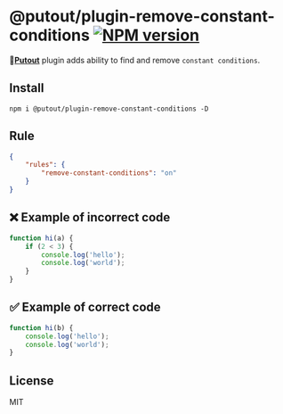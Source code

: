 # @putout/plugin-remove-constant-conditions [![NPM version][NPMIMGURL]][NPMURL]

[NPMIMGURL]: https://img.shields.io/npm/v/@putout/plugin-remove-constant-conditions.svg?style=flat&longCache=true
[NPMURL]: https://npmjs.org/package/@putout/plugin-remove-constant-conditions"npm"

🐊[**Putout**](https://github.com/coderaiser/putout) plugin adds ability to find and remove `constant conditions`.

## Install

```
npm i @putout/plugin-remove-constant-conditions -D
```

## Rule

```json
{
    "rules": {
        "remove-constant-conditions": "on"
    }
}
```

## ❌ Example of incorrect code

```js
function hi(a) {
    if (2 < 3) {
        console.log('hello');
        console.log('world');
    }
}
```

## ✅ Example of correct code

```js
function hi(b) {
    console.log('hello');
    console.log('world');
}
```

## License

MIT
